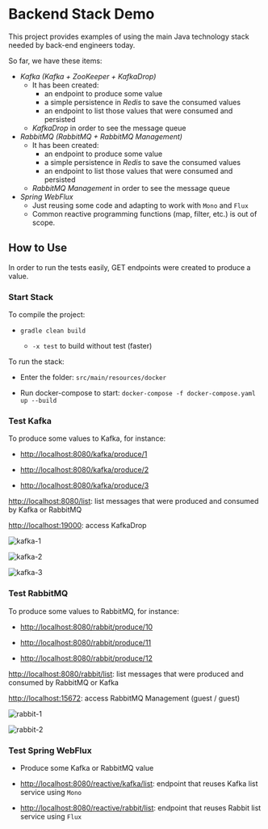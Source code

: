 # Backend Stack Demo

This project provides examples of using the main Java technology stack needed by back-end engineers today.

So far, we have these items:

* *Kafka (Kafka + ZooKeeper + KafkaDrop)*
    * It has been created:
        * an endpoint to produce some value
        * a simple persistence in *Redis* to save the consumed values
        * an endpoint to list those values that were consumed and persisted
    * *KafkaDrop* in order to see the message queue
* *RabbitMQ (RabbitMQ + RabbitMQ Management)*
    * It has been created:
        * an endpoint to produce some value
        * a simple persistence in *Redis* to save the consumed values
        * an endpoint to list those values that were consumed and persisted
    * *RabbitMQ Management* in order to see the message queue
* *Spring WebFlux*
    * Just reusing some code and adapting to work with ```Mono``` and ```Flux```
    * Common reactive programming functions (map, filter, etc.) is out of scope.

## How to Use
In order to run the tests easily, GET endpoints were created to produce a value.

### Start Stack

To compile the project:

* ```gradle clean build```

    * ```-x test``` to build without test (faster)


To run the stack:

* Enter the folder: ```src/main/resources/docker```

* Run docker-compose to start: ```docker-compose -f docker-compose.yaml up --build```

### Test Kafka

To produce some values to Kafka, for instance:

* [http://localhost:8080/kafka/produce/1](http://localhost:8080/kafka/produce/1)

* [http://localhost:8080/kafka/produce/2](http://localhost:8080/kafka/produce/2)

* [http://localhost:8080/kafka/produce/3](http://localhost:8080/kafka/produce/3)

[http://localhost:8080/list](http://localhost:8080/list): list messages that were produced and consumed by Kafka or RabbitMQ

[http://localhost:19000](http://localhost:19000): access KafkaDrop

![kafka-1](https://i.imgur.com/HZ96xjz.png)

![kafka-2](https://i.imgur.com/9z5fAeX.png)

![kafka-3](https://i.imgur.com/H7FDYsB.png)


### Test RabbitMQ

To produce some values to RabbitMQ, for instance:

* [http://localhost:8080/rabbit/produce/10](http://localhost:8080/rabbit/produce/10)

* [http://localhost:8080/rabbit/produce/11](http://localhost:8080/rabbit/produce/11)

* [http://localhost:8080/rabbit/produce/12](http://localhost:8080/rabbit/produce/12)

[http://localhost:8080/rabbit/list](http://localhost:8080/rabbit/list): list messages that were produced and consumed by RabbitMQ or Kafka

[http://localhost:15672](http://localhost:15672): access RabbitMQ Management (guest / guest)

![rabbit-1](https://i.imgur.com/DUiDSlo.png)

![rabbit-2](https://i.imgur.com/UVqPOWX.png)


### Test Spring WebFlux

* Produce some Kafka or RabbitMQ value 

* [http://localhost:8080/reactive/kafka/list](http://localhost:8080/reactive/kafka/list): endpoint that reuses Kafka list service using ```Mono``` 

* [http://localhost:8080/reactive/rabbit/list](http://localhost:8080/reactive/rabbit/list): endpoint that reuses Rabbit list service using ```Flux```


